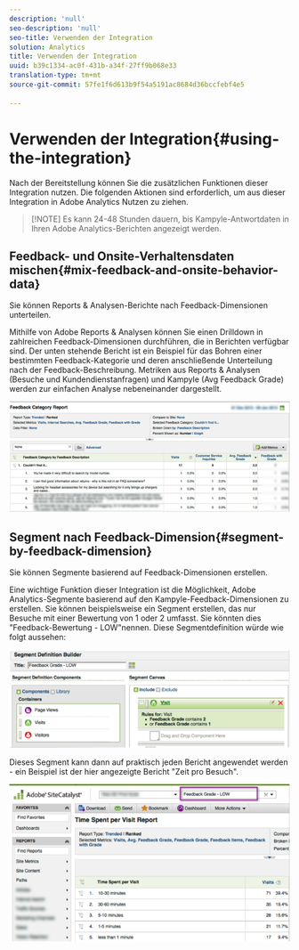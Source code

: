 ```yaml
---
description: 'null'
seo-description: 'null'
seo-title: Verwenden der Integration
solution: Analytics
title: Verwenden der Integration
uuid: b39c1334-ac0f-431b-a34f-27ff9b068e33
translation-type: tm+mt
source-git-commit: 57fe1f6d613b9f54a5191ac8684d36bccfebf4e5

---
```



# Verwenden der Integration{#using-the-integration}

Nach der Bereitstellung können Sie die zusätzlichen Funktionen dieser Integration nutzen. Die folgenden Aktionen sind erforderlich, um aus dieser Integration in Adobe Analytics Nutzen zu ziehen.

> [!NOTE] Es kann 24-48 Stunden dauern, bis Kampyle-Antwortdaten in Ihren Adobe Analytics-Berichten angezeigt werden.

## Feedback- und Onsite-Verhaltensdaten mischen{#mix-feedback-and-onsite-behavior-data}

Sie können Reports &amp; Analysen-Berichte nach Feedback-Dimensionen unterteilen.

Mithilfe von Adobe Reports &amp; Analysen können Sie einen Drilldown in zahlreichen Feedback-Dimensionen durchführen, die in Berichten verfügbar sind. Der unten stehende Bericht ist ein Beispiel für das Bohren einer bestimmten Feedback-Kategorie und deren anschließende Unterteilung nach der Feedback-Beschreibung. Metriken aus Reports &amp; Analysen (Besuche und Kundendienstanfragen) und Kampyle (Avg Feedback Grade) werden zur einfachen Analyse nebeneinander dargestellt.

![](assets/feedback_category_report.png)

## Segment nach Feedback-Dimension{#segment-by-feedback-dimension}

Sie können Segmente basierend auf Feedback-Dimensionen erstellen.

Eine wichtige Funktion dieser Integration ist die Möglichkeit, Adobe Analytics-Segmente basierend auf den Kampyle-Feedback-Dimensionen zu erstellen. Sie können beispielsweise ein Segment erstellen, das nur Besuche mit einer Bewertung von 1 oder 2 umfasst. Sie könnten dies "Feedback-Bewertung - LOW"nennen. Diese Segmentdefinition würde wie folgt aussehen:

![](assets/segment_feedback.png)

Dieses Segment kann dann auf praktisch jeden Bericht angewendet werden - ein Beispiel ist der hier angezeigte Bericht "Zeit pro Besuch".

![](assets/time_spent_per_visit.png)
